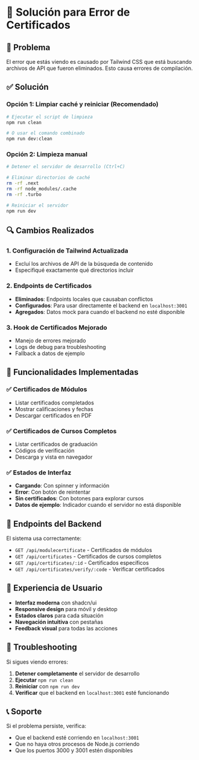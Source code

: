 # 🔧 Solución para Error de Certificados

## 🚨 Problema
El error que estás viendo es causado por Tailwind CSS que está buscando archivos de API que fueron eliminados. Esto causa errores de compilación.

## ✅ Solución

### Opción 1: Limpiar caché y reiniciar (Recomendado)
```bash
# Ejecutar el script de limpieza
npm run clean

# O usar el comando combinado
npm run dev:clean
```

### Opción 2: Limpieza manual
```bash
# Detener el servidor de desarrollo (Ctrl+C)

# Eliminar directorios de caché
rm -rf .next
rm -rf node_modules/.cache
rm -rf .turbo

# Reiniciar el servidor
npm run dev
```

## 🔍 Cambios Realizados

### 1. Configuración de Tailwind Actualizada
- Excluí los archivos de API de la búsqueda de contenido
- Especifiqué exactamente qué directorios incluir

### 2. Endpoints de Certificados
- **Eliminados**: Endpoints locales que causaban conflictos
- **Configurados**: Para usar directamente el backend en `localhost:3001`
- **Agregados**: Datos mock para cuando el backend no esté disponible

### 3. Hook de Certificados Mejorado
- Manejo de errores mejorado
- Logs de debug para troubleshooting
- Fallback a datos de ejemplo

## 🎯 Funcionalidades Implementadas

### ✅ Certificados de Módulos
- Listar certificados completados
- Mostrar calificaciones y fechas
- Descargar certificados en PDF

### ✅ Certificados de Cursos Completos
- Listar certificados de graduación
- Códigos de verificación
- Descarga y vista en navegador

### ✅ Estados de Interfaz
- **Cargando**: Con spinner y información
- **Error**: Con botón de reintentar
- **Sin certificados**: Con botones para explorar cursos
- **Datos de ejemplo**: Indicador cuando el servidor no está disponible

## 🚀 Endpoints del Backend

El sistema usa correctamente:
- `GET /api/modulecertificate` - Certificados de módulos
- `GET /api/certificates` - Certificados de cursos completos
- `GET /api/certificates/:id` - Certificados específicos
- `GET /api/certificates/verify/:code` - Verificar certificados

## 📱 Experiencia de Usuario

- **Interfaz moderna** con shadcn/ui
- **Responsive design** para móvil y desktop
- **Estados claros** para cada situación
- **Navegación intuitiva** con pestañas
- **Feedback visual** para todas las acciones

## 🔧 Troubleshooting

Si sigues viendo errores:

1. **Detener completamente** el servidor de desarrollo
2. **Ejecutar** `npm run clean`
3. **Reiniciar** con `npm run dev`
4. **Verificar** que el backend en `localhost:3001` esté funcionando

## 📞 Soporte

Si el problema persiste, verifica:
- Que el backend esté corriendo en `localhost:3001`
- Que no haya otros procesos de Node.js corriendo
- Que los puertos 3000 y 3001 estén disponibles
